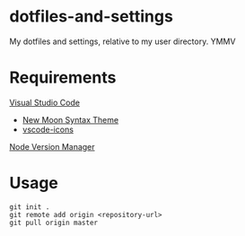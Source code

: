 # dotfiles-and-settings
My dotfiles and settings, relative to my user directory. YMMV

# Requirements

[Visual Studio Code](https://code.visualstudio.com)
 - [New Moon Syntax Theme](https://marketplace.visualstudio.com/items?itemName=taniarascia.new-moon-vscode)
 - [vscode-icons](https://marketplace.visualstudio.com/items?itemName=vscode-icons-team.vscode-icons)

[Node Version Manager](https://github.com/nvm-sh/nvm)

# Usage

```
git init .
git remote add origin <repository-url>
git pull origin master
```
